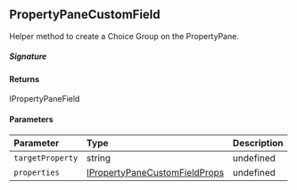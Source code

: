 ## PropertyPaneCustomField

Helper method to create a Choice Group on the PropertyPane.

##### Signature

#### Returns
IPropertyPaneField<IPropertyPaneCustomFieldProps>

#### Parameters


| Parameter	   | Type    | Description |
|:-------------|:---------------|:------------|
| `targetProperty`    | string | undefined |
| `properties`    | [IPropertyPaneCustomFieldProps](IPropertyPaneCustomFieldProps.md) | undefined |

